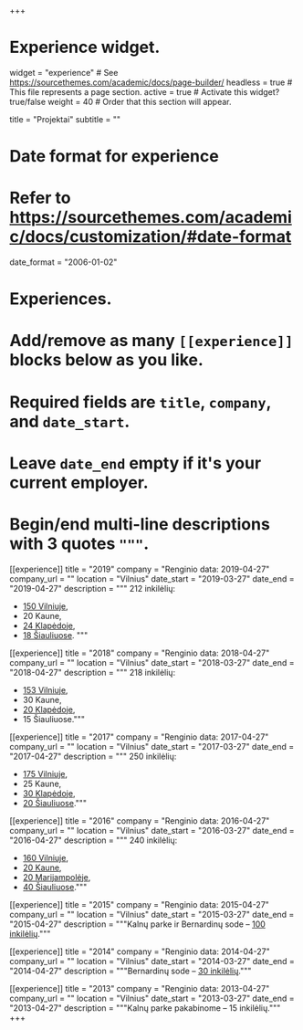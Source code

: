 +++
# Experience widget.
widget = "experience"  # See https://sourcethemes.com/academic/docs/page-builder/
headless = true  # This file represents a page section.
active = true  # Activate this widget? true/false
weight = 40  # Order that this section will appear.

title = "Projektai"
subtitle = ""

# Date format for experience
#   Refer to https://sourcethemes.com/academic/docs/customization/#date-format
date_format = "2006-01-02"

# Experiences.
#   Add/remove as many `[[experience]]` blocks below as you like.
#   Required fields are `title`, `company`, and `date_start`.
#   Leave `date_end` empty if it's your current employer.
#   Begin/end multi-line descriptions with 3 quotes `"""`.
[[experience]]
  title = "2019"
  company = "Renginio data: 2019-04-27"
  company_url = ""
  location = "Vilnius"
  date_start = "2019-03-27"
  date_end = "2019-04-27"
  description = """
  212 inkilėlių:

  - [150 Vilniuje](vilnius/2019),
  - 20 Kaune,
  - [24 Klapėdoje](klaipeda/2019),
  - [18 Šiauliuose](siauliai/2019).
  """

[[experience]]
  title = "2018"
  company = "Renginio data: 2018-04-27"
  company_url = ""
  location = "Vilnius"
  date_start = "2018-03-27"
  date_end = "2018-04-27"
  description = """ 
  218 inkilėlių:

  - [153 Vilniuje](vilnius/2018),
  - 30 Kaune,
  - [20 Klapėdoje](klaipeda/2018),
  - 15 Šiauliuose."""

[[experience]]
  title = "2017"
  company = "Renginio data: 2017-04-27"
  company_url = ""
  location = "Vilnius"
  date_start = "2017-03-27"
  date_end = "2017-04-27"
  description = """ 
  250 inkilėlių:

  - [175 Vilniuje](vilnius/2017),
  - 25 Kaune,
  - [30 Klapėdoje](klaipeda/2017),
  - [20 Šiauliuose](siauliai/2017)."""

[[experience]]
  title = "2016"
  company = "Renginio data: 2016-04-27"
  company_url = ""
  location = "Vilnius"
  date_start = "2016-03-27"
  date_end = "2016-04-27"
  description = """ 
  240 inkilėlių:

  - [160 Vilniuje](vilnius/2016),
  - [20 Kaune](kaunas/2016),
  - [20 Marijampolėje](marijampole/2016),
  - [40 Šiauliuose](siauliai/2016)."""

[[experience]]
  title = "2015"
  company = "Renginio data: 2015-04-27"
  company_url = ""
  location = "Vilnius"
  date_start = "2015-03-27"
  date_end = "2015-04-27"
  description = """Kalnų parke ir Bernardinų sode – [100 inkilėlių](vilnius/2015)."""

[[experience]]
  title = "2014"
  company = "Renginio data: 2014-04-27"
  company_url = ""
  location = "Vilnius"
  date_start = "2014-03-27"
  date_end = "2014-04-27"
  description = """Bernardinų sode – [30 inkilėlių](vilnius/2014)."""

[[experience]]
  title = "2013"
  company = "Renginio data: 2013-04-27"
  company_url = ""
  location = "Vilnius"
  date_start = "2013-03-27"
  date_end = "2013-04-27"
  description = """Kalnų parke pakabinome – 15 inkilėlių."""
+++
